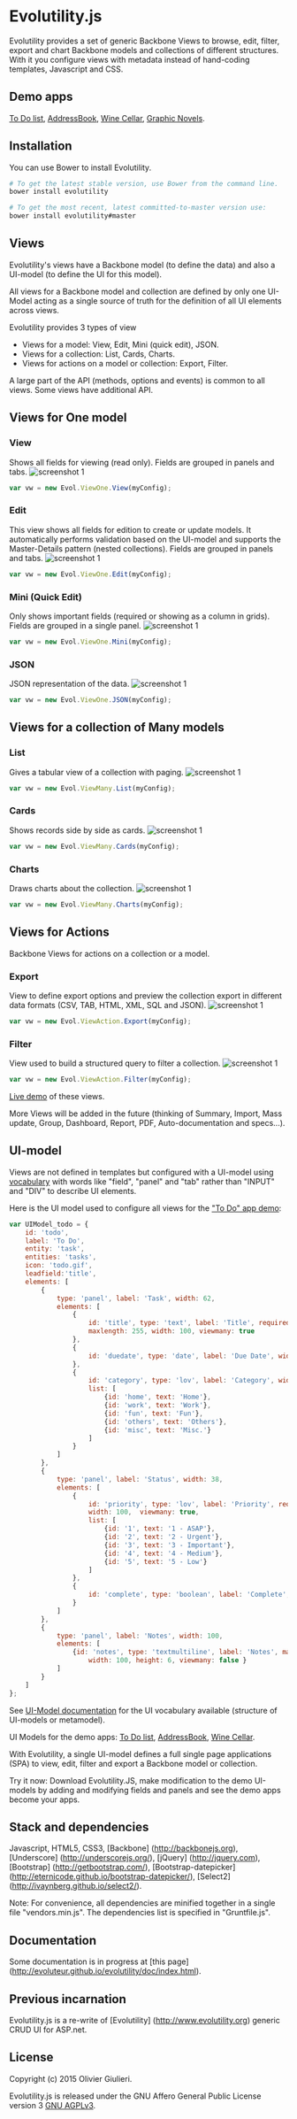 # Evolutility.js

Evolutility provides a set of generic Backbone Views to browse, edit, filter, export and chart Backbone models and collections of different structures.
With it you configure views with metadata instead of hand-coding templates, Javascript and CSS.

## Demo apps

[To Do list](http://evoluteur.github.io/evolutility/demo/index.html#todo/list),
[AddressBook](http://evoluteur.github.io/evolutility/demo/index.html#contact/list),
[Wine Cellar](http://evoluteur.github.io/evolutility/demo/index.html#winecellar/list),
[Graphic Novels](http://evoluteur.github.io/evolutility/demo/index.html#comics/cards).

## Installation

You can use Bower to install Evolutility.

```bash
# To get the latest stable version, use Bower from the command line.
bower install evolutility

# To get the most recent, latest committed-to-master version use:
bower install evolutility#master
```

## Views

Evolutility's views have a Backbone model (to define the data) and also a UI-model (to define the UI for this model).

All views for a Backbone model and collection are defined by only one UI-Model acting as a single source of truth for the definition of all UI elements across views.

Evolutility provides 3 types of view
* Views for a model: View, Edit, Mini (quick edit), JSON.
* Views for a collection: List, Cards, Charts.
* Views for actions on a model or collection: Export, Filter.

A large part of the API (methods, options and events) is common to all views. Some views have additional API.

## Views for One model
### View
Shows all fields for viewing (read only). Fields are grouped in panels and tabs.
![screenshot 1](https://raw.githubusercontent.com/evoluteur/evolutility/master/doc/screenshots/one-view.png)
```javascript
var vw = new Evol.ViewOne.View(myConfig);
```
### Edit
This view shows all fields for edition to create or update models.
It automatically performs validation based on the UI-model and supports the Master-Details pattern (nested collections).
Fields are grouped in panels and tabs.
![screenshot 1](https://raw.githubusercontent.com/evoluteur/evolutility/master/doc/screenshots/one-edit.png)
```javascript
var vw = new Evol.ViewOne.Edit(myConfig);
```
### Mini (Quick Edit)
Only shows important fields (required or showing as a column in grids). Fields are grouped in a single panel.
![screenshot 1](https://raw.githubusercontent.com/evoluteur/evolutility/master/doc/screenshots/one-mini.png)
```javascript
var vw = new Evol.ViewOne.Mini(myConfig);
```
### JSON
JSON representation of the data.
![screenshot 1](https://raw.githubusercontent.com/evoluteur/evolutility/master/doc/screenshots/one-json.png)
```javascript
var vw = new Evol.ViewOne.JSON(myConfig);
```

## Views for a collection of Many models
### List
Gives a tabular view of a collection with paging.
![screenshot 1](https://raw.githubusercontent.com/evoluteur/evolutility/master/doc/screenshots/many-list.png)
```javascript
var vw = new Evol.ViewMany.List(myConfig);
```
### Cards
Shows records side by side as cards.
![screenshot 1](https://raw.githubusercontent.com/evoluteur/evolutility/master/doc/screenshots/many-cards.png)
```javascript
var vw = new Evol.ViewMany.Cards(myConfig);
```
### Charts
Draws charts about the collection.
![screenshot 1](https://raw.githubusercontent.com/evoluteur/evolutility/master/doc/screenshots/many-charts.png)
```javascript
var vw = new Evol.ViewMany.Charts(myConfig);
```

## Views for Actions
Backbone Views for actions on a collection or a model.
### Export
View to define export options and preview the collection export in different data formats (CSV, TAB, HTML, XML, SQL and JSON).
![screenshot 1](https://raw.githubusercontent.com/evoluteur/evolutility/master/doc/screenshots/action-export.png)
```javascript
var vw = new Evol.ViewAction.Export(myConfig);
```
### Filter
View used to build a structured query to filter a collection.
![screenshot 1](https://raw.githubusercontent.com/evoluteur/evolutility/master/doc/screenshots/action-filter.png)
```javascript
var vw = new Evol.ViewAction.Filter(myConfig);
```

[Live demo](http://evoluteur.github.io/evolutility/index.html) of these views.

More Views will be added in the future (thinking of Summary, Import, Mass update, Group, Dashboard, Report, PDF, Auto-documentation and specs...).


## UI-model

Views are not defined in templates but configured with a UI-model using [vocabulary](http://evoluteur.github.io/evolutility/doc/ui-model.html) with words like "field", "panel" and "tab" rather than "INPUT" and "DIV" to describe UI elements.

Here is the UI model used to configure all views for the ["To Do" app demo](http://evoluteur.github.io/evolutility/demo/index.html#todo/list):

```javascript
var UIModel_todo = {
    id: 'todo',
    label: 'To Do',
    entity: 'task',
    entities: 'tasks',
    icon: 'todo.gif',
    leadfield:'title',
    elements: [
        {
            type: 'panel', label: 'Task', width: 62,
            elements: [
                {
                    id: 'title', type: 'text', label: 'Title', required: true,
                    maxlength: 255, width: 100, viewmany: true
                },
                {
                    id: 'duedate', type: 'date', label: 'Due Date', width: 62, viewmany: true
                },
                {
                    id: 'category', type: 'lov', label: 'Category', width: 38, viewmany: true,
                    list: [
                        {id: 'home', text: 'Home'},
                        {id: 'work', text: 'Work'},
                        {id: 'fun', text: 'Fun'},
                        {id: 'others', text: 'Others'},
                        {id: 'misc', text: 'Misc.'}
                    ]
                }
            ]
        },
        {
            type: 'panel', label: 'Status', width: 38,
            elements: [
                {
                    id: 'priority', type: 'lov', label: 'Priority', required: true,
                    width: 100,  viewmany: true,
                    list: [
                        {id: '1', text: '1 - ASAP'},
                        {id: '2', text: '2 - Urgent'},
                        {id: '3', text: '3 - Important'},
                        {id: '4', text: '4 - Medium'},
                        {id: '5', text: '5 - Low'}
                    ]
                },
                {
                    id: 'complete', type: 'boolean', label: 'Complete', width: 100, viewmany: true
                }
            ]
        },
        {
            type: 'panel', label: 'Notes', width: 100,
            elements: [
                {id: 'notes', type: 'textmultiline', label: 'Notes', maxlength: 1000,
                    width: 100, height: 6, viewmany: false }
            ]
        }
    ]
};
```

See [UI-Model documentation](http://evoluteur.github.io/evolutility/doc/ui-model.html) for the UI vocabulary available (structure of UI-models or metamodel).

UI Models for the demo apps:
[To Do list](http://github.com/evoluteur/evolutility/blob/master/js/ui-models/apps/todo.js),
[AddressBook](http://github.com/evoluteur/evolutility/blob/master/js/ui-models/apps/contacts.js),
[Wine Cellar](http://github.com/evoluteur/evolutility/blob/master/js/ui-models/apps/winecellar.js).

With Evolutility, a single UI-model defines a full single page applications (SPA) to view, edit, filter and export a Backbone model or collection.

Try it now: Download Evolutility.JS, make modification to the demo UI-models by adding and modifying fields and panels and see the demo apps become your apps.

## Stack and dependencies

Javascript, HTML5, CSS3,
[Backbone] (http://backbonejs.org),
[Underscore] (http://underscorejs.org/),
[jQuery] (http://jquery.com),
[Bootstrap] (http://getbootstrap.com/),
[Bootstrap-datepicker] (http://eternicode.github.io/bootstrap-datepicker/),
[Select2] (http://ivaynberg.github.io/select2/).

Note: For convenience, all dependencies are minified together in a single file "vendors.min.js". The dependencies list is specified in "Gruntfile.js".

## Documentation

Some documentation is in progress at [this page] (http://evoluteur.github.io/evolutility/doc/index.html).

## Previous incarnation

Evolutility.js is a re-write of [Evolutility] (http://www.evolutility.org) generic CRUD UI for ASP.net.


## License

Copyright (c) 2015 Olivier Giulieri.

Evolutility.js is released under the GNU Affero General Public License version 3 [GNU AGPLv3](http://www.gnu.org/licenses/agpl-3.0.html).


